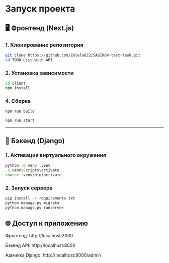 # Запуск проекта
## 🖥️ Фронтенд (Next.js)
### 1. Клонирование репозитория

```bash
git clone https://github.com/Zelelo622/SAGIROV-test-task.git
cd TODO-List-with-API
```

### 2. Установка зависимости

```bash
cd client
npm install

```

### 4. Сборка
```bash
npm run build
```
```bash
npm run start
```

------------

## 🐍 Бэкенд (Django)

### 1. Активация виртуального окружения
```bash
python -m venv .venv
.\.venv\Scripts\activate
source .venv/bin/activate
```

### 2. Запуск сервера
```bash
pip install -r requirements.txt
python manage.py migrate
python manage.py runserver
```

## 🌐 Доступ к приложению

Фронтенд: http://localhost:3000

Бэкенд API: http://localhost:8000

Админка Django: http://localhost:8000/admin